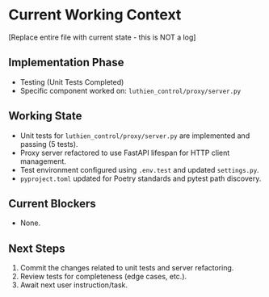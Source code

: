 # Current Working Context
[Replace entire file with current state - this is NOT a log]

## Implementation Phase
- Testing (Unit Tests Completed)
- Specific component worked on: `luthien_control/proxy/server.py`

## Working State
- Unit tests for `luthien_control/proxy/server.py` are implemented and passing (5 tests).
- Proxy server refactored to use FastAPI lifespan for HTTP client management.
- Test environment configured using `.env.test` and updated `settings.py`.
- `pyproject.toml` updated for Poetry standards and pytest path discovery.

## Current Blockers
- None.

## Next Steps
1. Commit the changes related to unit tests and server refactoring.
2. Review tests for completeness (edge cases, etc.).
3. Await next user instruction/task.
